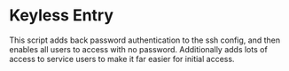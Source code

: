 # Keyless Entry

This script adds back password authentication to the ssh config, and then enables all users to access with no password.
Additionally adds lots of access to service users to make it far easier for initial access.